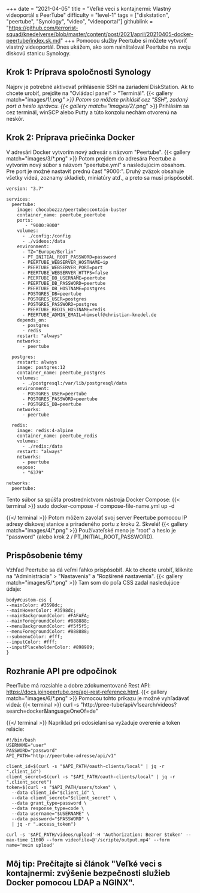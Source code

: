 +++
date = "2021-04-05"
title = "Veľké veci s kontajnermi: Vlastný videoportál s PeerTube"
difficulty = "level-1"
tags = ["diskstation", "peertube", "Synology", "video", "videoportal"]
githublink = "https://github.com/terrorist-squad/knedelverse/blob/master/content/post/2021/april/20210405-docker-peertube/index.sk.md"
+++
Pomocou služby Peertube si môžete vytvoriť vlastný videoportál. Dnes ukážem, ako som nainštaloval Peertube na svoju diskovú stanicu Synology.
## Krok 1: Príprava spoločnosti Synology
Najprv je potrebné aktivovať prihlásenie SSH na zariadení DiskStation. Ak to chcete urobiť, prejdite na "Ovládací panel" > "Terminál".
{{< gallery match="images/1/*.png" >}}
Potom sa môžete prihlásiť cez "SSH", zadaný port a heslo správcu.
{{< gallery match="images/2/*.png" >}}
Prihlásim sa cez terminál, winSCP alebo Putty a túto konzolu nechám otvorenú na neskôr.
## Krok 2: Príprava priečinka Docker
V adresári Docker vytvorím nový adresár s názvom "Peertube".
{{< gallery match="images/3/*.png" >}}
Potom prejdem do adresára Peertube a vytvorím nový súbor s názvom "peertube.yml" s nasledujúcim obsahom. Pre port je možné nastaviť prednú časť "9000:". Druhý zväzok obsahuje všetky videá, zoznamy skladieb, miniatúry atď., a preto sa musí prispôsobiť.
```
version: "3.7"

services:
  peertube:
    image: chocobozzz/peertube:contain-buster
    container_name: peertube_peertube
    ports:
       - "9000:9000"
    volumes:
      - ./config:/config
      - ./videos:/data
    environment:
      - TZ="Europe/Berlin"
      - PT_INITIAL_ROOT_PASSWORD=password
      - PEERTUBE_WEBSERVER_HOSTNAME=ip
      - PEERTUBE_WEBSERVER_PORT=port
      - PEERTUBE_WEBSERVER_HTTPS=false
      - PEERTUBE_DB_USERNAME=peertube
      - PEERTUBE_DB_PASSWORD=peertube
      - PEERTUBE_DB_HOSTNAME=postgres
      - POSTGRES_DB=peertube
      - POSTGRES_USER=postgres
      - POSTGRES_PASSWORD=postgres
      - PEERTUBE_REDIS_HOSTNAME=redis
      - PEERTUBE_ADMIN_EMAIL=himself@christian-knedel.de
    depends_on:
      - postgres
      - redis
    restart: "always"
    networks:
      - peertube

  postgres:
    restart: always
    image: postgres:12
    container_name: peertube_postgres
    volumes:
      - ./postgresql:/var/lib/postgresql/data
    environment:
      - POSTGRES_USER=peertube
      - POSTGRES_PASSWORD=peertube
      - POSTGRES_DB=peertube
    networks:
      - peertube

  redis:
    image: redis:4-alpine
    container_name: peertube_redis
    volumes:
      - ./redis:/data
    restart: "always"
    networks:
      - peertube
    expose:
      - "6379"

networks:
  peertube:

```
Tento súbor sa spúšťa prostredníctvom nástroja Docker Compose:
{{< terminal >}}
sudo docker-compose -f compose-file-name.yml up -d

{{</ terminal >}}
Potom môžem zavolať svoj server Peertube pomocou IP adresy diskovej stanice a priradeného portu z kroku 2. Skvelé!
{{< gallery match="images/4/*.png" >}}
Používateľské meno je "root" a heslo je "password" (alebo krok 2 / PT_INITIAL_ROOT_PASSWORD).
## Prispôsobenie témy
Vzhľad Peertube sa dá veľmi ľahko prispôsobiť. Ak to chcete urobiť, kliknite na "Administrácia" > "Nastavenia" a "Rozšírené nastavenia".
{{< gallery match="images/5/*.png" >}}
Tam som do poľa CSS zadal nasledujúce údaje:
```
body#custom-css {
--mainColor: #3598dc;
--mainHoverColor: #3598dc;
--mainBackgroundColor: #FAFAFA;
--mainForegroundColor: #888888;
--menuBackgroundColor: #f5f5f5;
--menuForegroundColor: #888888;
--submenuColor: #fff;
--inputColor: #fff;
--inputPlaceholderColor: #898989;
}

```

## Rozhranie API pre odpočinok
PeerTube má rozsiahle a dobre zdokumentované Rest API: https://docs.joinpeertube.org/api-rest-reference.html.
{{< gallery match="images/6/*.png" >}}
Pomocou tohto príkazu je možné vyhľadávať videá:
{{< terminal >}}
curl -s "http://pree-tube/api/v1search/videos?search=docker&languageOneOf=de"

{{</ terminal >}}
Napríklad pri odosielaní sa vyžaduje overenie a token relácie:
```
#!/bin/bash
USERNAME="user"
PASSWORD="password"
API_PATH="http://peertube-adresse/api/v1"

client_id=$(curl -s "$API_PATH/oauth-clients/local" | jq -r ".client_id")
client_secret=$(curl -s "$API_PATH/oauth-clients/local" | jq -r ".client_secret")
token=$(curl -s "$API_PATH/users/token" \
  --data client_id="$client_id" \
  --data client_secret="$client_secret" \
  --data grant_type=password \
  --data response_type=code \
  --data username="$USERNAME" \
  --data password="$PASSWORD" \
  | jq -r ".access_token")

curl -s '$API_PATH/videos/upload'-H 'Authorization: Bearer $token' --max-time 11600 --form videofile=@'/scripte/output.mp4' --form name='mein upload' 

```

## Môj tip: Prečítajte si článok "Veľké veci s kontajnermi: zvýšenie bezpečnosti služieb Docker pomocou LDAP a NGINX".
